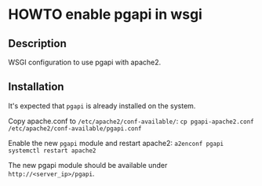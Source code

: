 # HOWTO enable pgapi in wsgi

## Description

WSGI configuration to use pgapi with apache2.

## Installation

It's expected that `pgapi` is already installed on the system.

Copy apache.conf to `/etc/apache2/conf-available/`:
`cp pgapi-apache2.conf /etc/apache2/conf-available/pgapi.conf`

Enable the new `pgapi` module and restart apache2:
`a2enconf pgapi`
`systemctl restart apache2`

The new pgapi module should be available under `http://<server_ip>/pgapi`.
